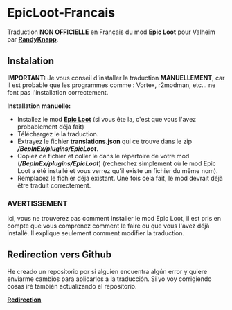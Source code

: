 # EpicLoot-Francais
Traduction **NON OFFICIELLE** en Français du mod **Epic Loot** pour Valheim par **[RandyKnapp](https://valheim.thunderstore.io/package/RandyKnapp/EpicLoot/)**.

## Instalation
**IMPORTANT:** Je vous conseil d'installer la traduction **MANUELLEMENT**, car il est probable que les programmes comme : Vortex, r2modman, etc... ne font pas l'installation correctement.

**Installation manuelle:**
- Installez le mod **[Epic Loot](https://valheim.thunderstore.io/package/RandyKnapp/EpicLoot/)** (si vous ête la, c'est que vous l'avez probablement déjà fait)
- Téléchargez le la traduction.
- Extrayez le fichier **translations.json** qui ce trouve dans le zip _**/BepInEx/plugins/EpicLoot**_.
- Copiez ce fichier et coller le dans le répertoire de votre mod (_**/BepInEx/plugins/EpicLoot**_) (recherchez simplement où le mod Epic Loot a été installé et vous verrez qu'il existe un fichier du même nom).
- Remplacez le fichier déjà existant. Une fois cela fait, le mod devrait déjà être traduit correctement.

### AVERTISSEMENT
Ici, vous ne trouverez pas comment installer le mod Epic Loot, il est pris en compte que vous comprenez comment le faire ou que vous l'avez déjà installé. Il explique seulement comment modifier la traduction.


## Redirection vers Github
He creado un repositorio por si alguien encuentra algún error y quiere enviarme cambios para aplicarlos a la traducción. Si yo voy corrigiendo cosas iré también actualizando el repositorio.

**[Redirection]([https://github.com/JuanCStar/epicloot-spanish-es-lang](https://github.com/StyleMyk/EpicLoot-Francais))**
